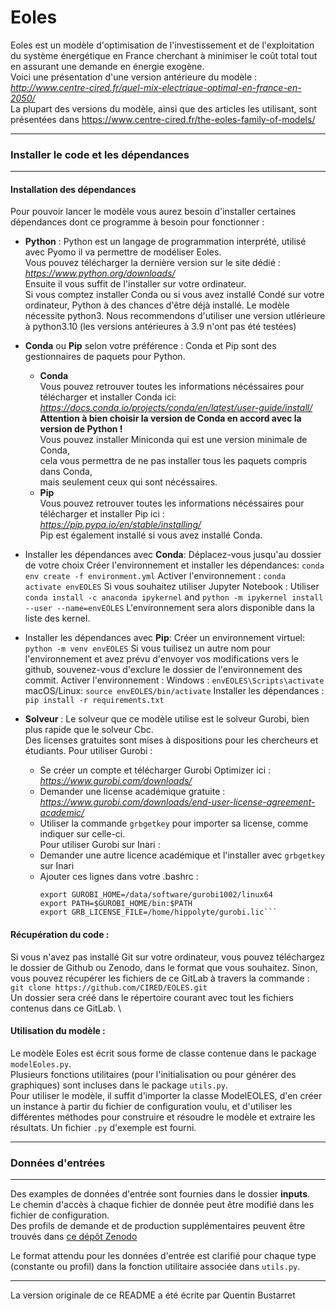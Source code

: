 # Eoles

Eoles est un modèle d'optimisation de l'investissement et de l'exploitation du système énergétique en France cherchant à minimiser le coût total tout en assurant une demande en énergie exogène. \
Voici une présentation d'une version antérieure du modèle : _http://www.centre-cired.fr/quel-mix-electrique-optimal-en-france-en-2050/_ \
La plupart des versions du modèle, ainsi que des articles les utilisant, sont présentées dans https://www.centre-cired.fr/the-eoles-family-of-models/

---

### Installer le code et les dépendances

---

#### **Installation des dépendances**

Pour pouvoir lancer le modèle vous aurez besoin d'installer certaines dépendances dont ce programme à besoin pour fonctionner :

* **Python** :
Python est un langage de programmation interprété, utilisé avec Pyomo il va permettre de modéliser Eoles. \
Vous pouvez télécharger la dernière version sur le site dédié : *https://www.python.org/downloads/* \
Ensuite il vous suffit de l'installer sur votre ordinateur. \
Si vous comptez installer Conda ou si vous avez installé Condé sur votre ordinateur, Python à des chances d'être déjà installé.
Le modèle nécessite python3. Nous recommendons d'utiliser une version utlérieure à python3.10 (les versions antérieures à 3.9 n'ont pas été testées)

* **Conda** ou **Pip** selon votre préférence :
Conda et Pip sont des gestionnaires de paquets pour Python.
    * **Conda** \
    Vous pouvez retrouver toutes les informations nécéssaires pour télécharger et installer Conda ici: \
    _https://docs.conda.io/projects/conda/en/latest/user-guide/install/_ \
    __Attention à bien choisir la version de Conda en accord avec la version de Python !__ \
    Vous pouvez installer Miniconda qui est une version minimale de Conda,\
    cela vous permettra de ne pas installer tous les paquets compris dans Conda, \
    mais seulement ceux qui sont nécéssaires.
    * **Pip** \
    Vous pouvez retrouver toutes les informations nécéssaires pour télécharger et installer Pip  ici : \
    _https://pip.pypa.io/en/stable/installing/_ \
    Pip est également installé si vous avez installé Conda.

* Installer les dépendances avec **Conda**:
Déplacez-vous jusqu'au dossier de votre choix
Créer l'environnement et installer les dépendances: ```conda env create -f environment.yml```
Activer l'environnement : ```conda activate envEOLES```
Si vous souhaitez utiliser Jupyter Notebook :
Utiliser ```conda install -c anaconda ipykernel``` and ```python -m ipykernel install --user --name=envEOLES```
L'environnement sera alors disponible dans la liste des kernel.

* Installer les dépendances avec **Pip**:
Créer un environnement virtuel: ```python -m venv envEOLES```
Si vous tuilisez un autre nom pour l'environnement et avez prévu d'envoyer vos modifications vers le github, souvenez-vous d'exclure le dossier de l'environnement des commit.
Activer l'environnement :
Windows : ```envEOLES\Scripts\activate```
macOS/Linux: ```source envEOLES/bin/activate```
Installer les dépendances : ```pip install -r requirements.txt```

* **Solveur** :
Le solveur que ce modèle utilise est le solveur Gurobi, bien plus rapide que le solveur Cbc. \
Des licenses gratuites sont mises à dispositions pour les chercheurs et étudiants.
Pour utiliser Gurobi :
    * Se créer un compte et télécharger Gurobi Optimizer ici : _https://www.gurobi.com/downloads/_
    * Demander une license académique gratuite : _https://www.gurobi.com/downloads/end-user-license-agreement-academic/_
    * Utiliser la commande ```grbgetkey``` pour importer sa license, comme indiquer sur celle-ci. \
Pour utiliser Gurobi sur Inari :
	* Demander une autre licence académique et l'installer avec ```grbgetkey``` sur Inari
	* Ajouter ces lignes dans votre .bashrc :
		```# gurobi path and licence
		export GUROBI_HOME=/data/software/gurobi1002/linux64
		export PATH=$GUROBI_HOME/bin:$PATH
		export GRB_LICENSE_FILE=/home/hippolyte/gurobi.lic```

#### **Récupération du code :**

Si vous n'avez pas installé Git sur votre ordinateur, vous pouvez téléchargez le dossier de Github ou Zenodo, dans le format que vous souhaitez.
Sinon, vous pouvez récupérer les fichiers de ce GitLab à travers la commande :\
```git clone https://github.com/CIRED/EOLES.git```\
Un dossier sera créé dans le répertoire courant avec tout les fichiers contenus dans ce GitLab. \

#### **Utilisation du modèle :**

Le modèle Eoles est écrit sous forme de classe contenue dans le package ```modelEoles.py```.\
Plusieurs fonctions utilitaires (pour l'initialisation ou pour générer des graphiques) sont incluses dans le package ```utils.py```.\
Pour utiliser le modèle, il suffit d'importer la classe ModelEOLES, d'en créer un instance à partir du fichier de configuration voulu, et d'utiliser les différentes méthodes pour construire et résoudre le modèle et extraire les résultats. Un fichier ```.py``` d'exemple est fourni.


---

### Données d'entrées

---

Des examples de données d'entrée sont fournies dans le dossier **inputs**.\
Le chemin d'accès à chaque fichier de donnée peut être modifié dans les fichier de configuration.\
Des profils de demande et de production supplémentaires peuvent être trouvés dans [ce dépôt Zenodo](https://doi.org/10.5281/zenodo.13124746)

Le format attendu pour les données d'entrée est clarifié pour chaque type (constante ou profil) dans la fonction utilitaire associée dans ```utils.py```.

---

La version originale de ce README a été écrite par Quentin Bustarret
